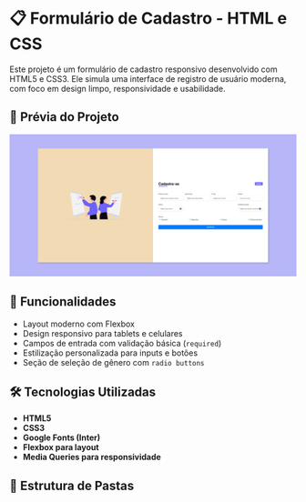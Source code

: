 # 📋 Formulário de Cadastro - HTML e CSS

Este projeto é um formulário de cadastro responsivo desenvolvido com HTML5 e CSS3. Ele simula uma interface de registro de usuário moderna, com foco em design limpo, responsividade e usabilidade.

## 📸 Prévia do Projeto

![form-preview](assets/img/preview.png)  


## 🚀 Funcionalidades

- Layout moderno com Flexbox
- Design responsivo para tablets e celulares
- Campos de entrada com validação básica (`required`)
- Estilização personalizada para inputs e botões
- Seção de seleção de gênero com `radio buttons`

## 🛠️ Tecnologias Utilizadas

- **HTML5**
- **CSS3**
- **Google Fonts (Inter)**
- **Flexbox para layout**
- **Media Queries para responsividade**

## 📁 Estrutura de Pastas

